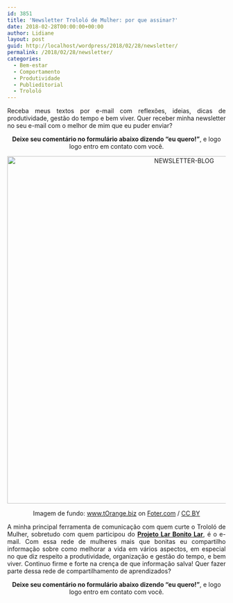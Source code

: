 ```yaml
---
id: 3851
title: 'Newsletter Trololó de Mulher: por que assinar?'
date: 2018-02-28T00:00:00+00:00
author: Lidiane
layout: post
guid: http://localhost/wordpress/2018/02/28/newsletter/
permalink: /2018/02/28/newsletter/
categories:
  - Bem-estar
  - Comportamento
  - Produtividade
  - Publieditorial
  - Trololó
---
```

<p align="justify">
  Receba meus textos por e-mail com reflexões, ideias, dicas de produtividade, gestão do tempo e bem viver. Quer receber minha newsletter no seu e-mail com o melhor de mim que eu puder enviar?
</p>

<p align="center">
  <strong>Deixe seu comentário no formulário abaixo dizendo “eu quero!”</strong>, e logo logo entro em contato com você.
</p>

<p align="center">
  <img class="alignnone size-full wp-image-14564" src="http://www.trololodemulher.com.br/blog/wp-content/uploads/2018/02/NEWSLETTER-BLOG.jpg" alt="NEWSLETTER-BLOG" width="800" height="800" />
</p>

<p style="text-align: center;" align="justify">
  Imagem de fundo: <a href="http://foter.com/author/3dbe05" target="_blank">www.tOrange.biz</a> on <a href="http://foter.com/re/09e56a" target="_blank">Foter.com</a> / <a href="http://creativecommons.org/licenses/by/2.0/" target="_blank">CC BY</a>
</p>

<p align="justify">
  A minha principal ferramenta de comunicação com quem curte o Trololó de Mulher, sobretudo com quem participou do <strong><a href="http://www.trololodemulher.com.br/projeto-lar-bonito-lar/" target="_blank">Projeto Lar Bonito Lar</a></strong>, é o e-mail. Com essa rede de mulheres mais que bonitas eu compartilho informação sobre como melhorar a vida em vários aspectos, em especial no que diz respeito a produtividade, organização e gestão do tempo, e bem viver. Continuo firme e forte na crença de que informação salva! Quer fazer parte dessa rede de compartilhamento de aprendizados?
</p>

<p align="center">
  <strong>Deixe seu comentário no formulário abaixo dizendo “eu quero!”</strong>, e logo logo entro em contato com você.
</p>